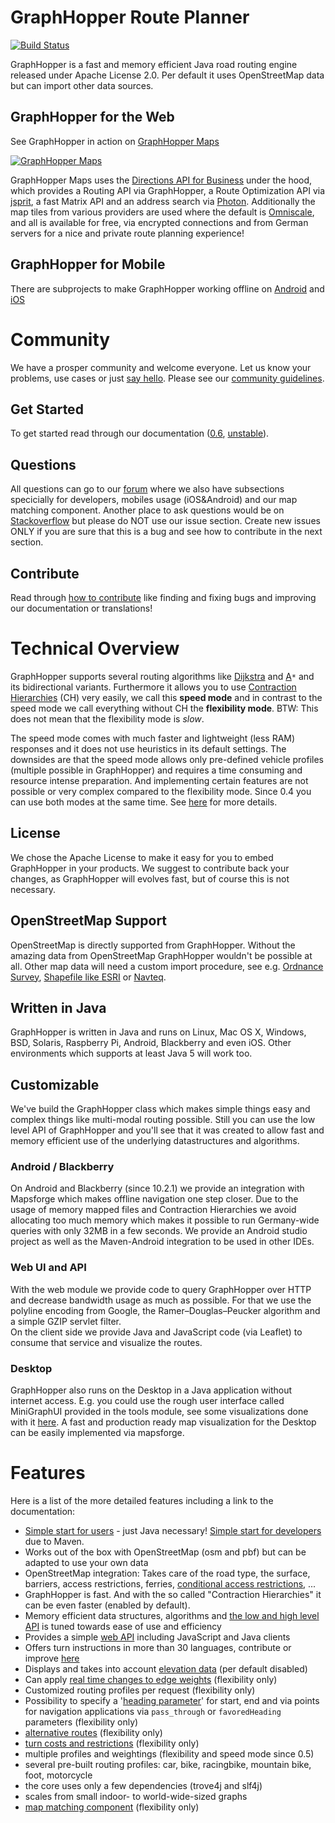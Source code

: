 # GraphHopper Route Planner

[![Build Status](https://secure.travis-ci.org/graphhopper/graphhopper.png?branch=master)](http://travis-ci.org/graphhopper/graphhopper)

GraphHopper is a fast and memory efficient Java road routing engine released under Apache License 2.0.
Per default it uses OpenStreetMap data but can import other data sources.

## GraphHopper for the Web

See GraphHopper in action on [GraphHopper Maps](https://graphhopper.com/maps)

[![GraphHopper Maps](https://karussell.files.wordpress.com/2014/12/graphhopper-maps-0-4-preview.png)](https://graphhopper.com/maps)

GraphHopper Maps uses the [Directions API for Business](https://graphhopper.com/#directions-api) under the hood, which provides 
a Routing API via GraphHopper, a Route Optimization API via [jsprit](http://jsprit.github.io/), a fast Matrix API
and an address search via [Photon](https://github.com/komoot/photon). Additionally the map tiles from various providers are used 
where the default is [Omniscale](http://omniscale.com/), and all is available for free, via encrypted connections and from German servers
for a nice and private route planning experience!


## GraphHopper for Mobile

There are subprojects to make GraphHopper working offline
on [Android](https://github.com/graphhopper/graphhopper/tree/master/android)
and [iOS](http://github.com/graphhopper/graphhopper-ios)

# Community

We have a prosper community and welcome everyone. Let us know your problems, use cases or just [say hello](https://discuss.graphhopper.com/). Please see our [community guidelines](https://graphhopper.com/agreements/cccoc.html).

## Get Started

To get started read through our documentation ([0.6](https://github.com/graphhopper/graphhopper/blob/0.6/docs/index.md), [unstable](https://github.com/graphhopper/graphhopper/blob/master/docs/index.md)). 

## Questions

All questions can go to our [forum](https://discuss.graphhopper.com/) where we also have subsections specicially for developers, mobiles usage (iOS&Android) and our map matching component. Another place to ask questions would be on [Stackoverflow](http://stackoverflow.com/questions/tagged/graphhopper) but please do NOT use our issue section. Create new issues ONLY if you are sure that this is a bug and see how to contribute in the next section.

## Contribute

Read through [how to contribute](https://github.com/graphhopper/graphhopper/blob/master/CONTRIBUTING.md)
like finding and fixing bugs and improving our documentation or translations!


# Technical Overview

GraphHopper supports several routing algorithms like 
<a href="https://en.wikipedia.org/wiki/Dijkstra%27s_algorithm">Dijkstra</a> and 
<a href="https://en.wikipedia.org/wiki/A*_search_algorithm">A</a>`*` and its bidirectional variants. 
Furthermore it allows you to use 
<a href="https://en.wikipedia.org/wiki/Contraction_hierarchies">Contraction Hierarchies</a> (CH) very easily, we call this 
**speed mode** and in contrast to the speed mode we call everything without CH the
**flexibility mode**. BTW: This does not mean that the flexibility mode is *slow*.

The speed mode comes with much faster and lightweight (less RAM) responses and it does not use heuristics in its default settings.
The downsides are that the speed mode allows only pre-defined vehicle profiles (multiple possible in GraphHopper) and requires a time consuming and resource intense preparation. And implementing certain features are not possible or very complex compared to the flexibility mode. Since 0.4 you can use both modes at the same time. 
See [here](https://github.com/graphhopper/graphhopper/pull/631) for more details.

## License

We chose the Apache License to make it easy for you to embed GraphHopper in your products.
We suggest to contribute back your changes, as GraphHopper will evolves fast,
but of course this is not necessary.

## OpenStreetMap Support

OpenStreetMap is directly supported from GraphHopper. Without the amazing data from
OpenStreetMap GraphHopper wouldn't be possible at all.
Other map data will need a custom import procedure, see e.g. <a href="https://github.com/graphhopper/graphhopper/issues/277">Ordnance Survey</a>,
<a href="https://github.com/graphhopper/graphhopper/pull/616">Shapefile like ESRI</a> or <a href="https://github.com/knowname/morituri">Navteq</a>.

## Written in Java

GraphHopper is written in Java and runs on Linux, Mac OS X,
Windows, BSD, Solaris, Raspberry Pi,  Android, Blackberry and even iOS. Other 
environments which supports at least Java 5 will work too.

## Customizable

We've build the GraphHopper class which makes simple things easy and complex things like multi-modal routing possible. Still you can use the low level API of GraphHopper and you'll see that
it was created to allow fast and memory efficient use of the underlying datastructures and algorithms.

### Android / Blackberry

On Android and Blackberry (since 10.2.1) we provide an integration with Mapsforge which makes offline navigation one step closer.
Due to the usage of memory mapped files and Contraction Hierarchies
we avoid allocating too much memory which makes it possible to run Germany-wide queries with only 
32MB in a few seconds. We provide an Android studio project as well as the Maven-Android integration to be 
used in other IDEs.

### Web UI and API

With the web module we provide code to query GraphHopper over HTTP and decrease bandwidth usage as much as possible.
For that we use the polyline encoding from Google, the Ramer–Douglas–Peucker algorithm and a simple 
GZIP servlet filter.                 
On the client side we provide Java and JavaScript code (via Leaflet) to consume that service and 
visualize the routes.

### Desktop

GraphHopper also runs on the Desktop in a Java application without internet access.
E.g. you could use the rough user interface called MiniGraphUI provided in the tools module, see some
visualizations done with it [here](https://graphhopper.com/blog/2016/01/19/alternative-roads-to-rome/).
A fast and production ready map visualization for the Desktop can be easily implemented via mapsforge.

# Features

Here is a list of the more detailed features including a link to the documentation:

 * [Simple start for users](./docs/web/quickstart.md) - just Java necessary! [Simple start for developers](./docs/core/quickstart-from-source.md) due to Maven.
 * Works out of the box with OpenStreetMap (osm and pbf) but can be adapted to use your own data
 * OpenStreetMap integration: Takes care of the road type, the surface, barriers, access restrictions, ferries, [conditional access restrictions](https://github.com/graphhopper/graphhopper/pull/621), ...
 * GraphHopper is fast. And with the so called "Contraction Hierarchies" it can be even faster (enabled by default).
 * Memory efficient data structures, algorithms and [the low and high level API](./docs/core/low-level-api.md) is tuned towards ease of use and efficiency
 * Provides a simple [web API](./docs/web/api-doc.md) including JavaScript and Java clients
 * Offers turn instructions in more than 30 languages, contribute or improve [here](./docs/core/translations.md)
 * Displays and takes into account [elevation data](./docs/core/elevation.md) (per default disabled)
 * Can apply [real time changes to edge weights](https://graphhopper.com/blog/2015/04/08/visualize-and-handle-traffic-information-with-graphhopper-in-real-time-for-cologne-germany-koln/) (flexibility only)
 * Customized routing profiles per request (flexibility only)
 * Possibility to specify a '[heading parameter](./docs/core/routing.md)' for start, end and via points for navigation applications via `pass_through` or `favoredHeading` parameters (flexibility only)
 * [alternative routes](https://discuss.graphhopper.com/t/alternative-routes/424) (flexibility only)
 * [turn costs and restrictions](https://github.com/graphhopper/graphhopper/pull/55#issuecomment-31089096) (flexibility only)
 * multiple profiles and weightings (flexibility and speed mode since 0.5)
 * several pre-built routing profiles: car, bike, racingbike, mountain bike, foot, motorcycle
 * the core uses only a few dependencies (trove4j and slf4j)
 * scales from small indoor- to world-wide-sized graphs
 * [map matching component](https://github.com/graphhopper/map-matching) (flexibility only)
